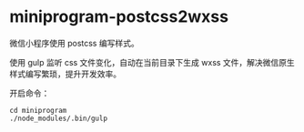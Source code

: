 # miniprogram-postcss2wxss
微信小程序使用 postcss 编写样式。

使用 gulp 监听 css 文件变化，自动在当前目录下生成 wxss 文件，解决微信原生样式编写繁琐，提升开发效率。

开启命令：
```
cd miniprogram
./node_modules/.bin/gulp 
```


